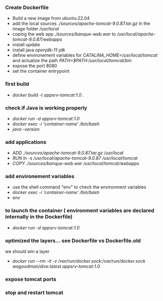 ### Create Dockerfile
* Build a new image from ubuntu:22.04
* add the local sources <em>./sources/apache-tomcat-9.0.87.tar.gz</em> in the image folder <em>/usr/local</em>
* coping the web app <em>./sources/banque-web.war</em> to <em>/usr/local/apache-tomcat-9.0.87/webapps</em>
* install update
* install java <em>openjdk-11-jdk</em>
* define environement variables for <em>CATALINA_HOME=/usr/local/tomcat</em> and actualize the path <em>PATH=$PATH:/usr/local/tomcat/bin</em>
* expose the port 8080
* set the container entrypoint

### first build
- <em>docker build -t appsrv-tomcat:1.0 .</em>

### check if Java is working properly
- <em>docker run -d appsrv-tomcat:1.0</em>
- <em>docker exec -i 'container-name' /bin/bash</em>
- <em>java -version</em>

### add applications
- <em>ADD ./sources/apache-tomcat-9.0.87.tar.gz /usr/local</em>
- <em>RUN ln -s /usr/local/apache-tomcat-9.0.87 /usr/local/tomcat</em>
- <em>COPY ./sources/banque-web.war /usr/local/tomcat/webapps</em>

### add environement variables
- use the shell command "env" to check the environment variables
- <em>docker exec -i 'container-name' /bin/bash</em>
- <em>env</em>

### to launch the container ( environment variables are declared internally in the Dockerfile)
- <em>docker run -d appsrv-tomcat:1.0</em>

### optimized the layers... see Dockerfile vs Dockerfile.old
we should win a layer
- <em>docker run --rm -it -v /var/run/docker.sock:/var/run/docker.sock wagoodman/dive:latest appsrv-tomcat:1.0</em>

### expose tomcat ports

### stop and restart tomcat
